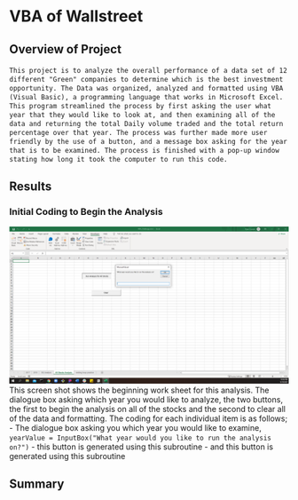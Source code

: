 # VBA of Wallstreet

## Overview of Project

	This project is to analyze the overall performance of a data set of 12 different "Green" companies to determine which is the best investment opportunity. The Data was organized, analyzed and formatted using VBA (Visual Basic), a programming language that works in Microsoft Excel. This program streamlined the process by first asking the user what year that they would like to look at, and then examining all of the data and returning the total Daily volume traded and the total return percentage over that year. The process was further made more user friendly by the use of a button, and a message box asking for the year that is to be examined. The process is finished with a pop-up window stating how long it took the computer to run this code.

## Results
### Initial Coding to Begin the Analysis
![buttons and year pop-up](https://github.com/chefcramer/stocks-analysis/blob/main/screenshots%20for%20READ%20ME/buttons%20and%20year%20pop-up.png)
	This screen shot shows the beginning work sheet for this analysis. The dialogue box asking which year you would like to analyze, the two buttons, the first to begin the analysis on all of the stocks and the second to clear all of the data and formatting. The coding for each individual item is as follows;
	- The dialogue box asking you which year you would like to examine, `yearValue = InputBox("What year would you like to run the analysis on?")`
	- this button is generated using this subroutine
	- and this button is generated using this subroutine




## Summary

